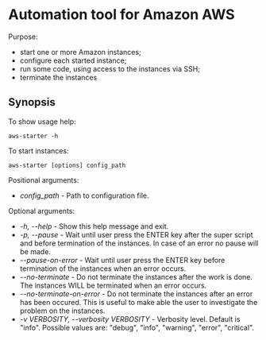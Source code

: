 # Automation tool for Amazon AWS

Purpose:

* start one or more Amazon instances;
* configure each started instance;
* run some code, using access to the instances via SSH;
* terminate the instances

## Synopsis

To show usage help:

```
aws-starter -h
```

To start instances:

```
aws-starter [options] config_path
```

Positional arguments:

* _config_path_ - Path to configuration file.

Optional arguments:

* _-h, --help_ - Show this help message and exit.
* _-p, --pause_ - Wait until user press the ENTER key after
 the super script and before termination of the instances.
 In case of an error no pause will be made.
* _--pause-on-error_ - Wait until user press the ENTER key
 before termination of the instances when an error occurs.
* _--no-terminate_ - Do not terminate the instances after
 the work is done. The instances WILL be terminated when
 an error occurs.
* _--no-terminate-on-error_ - Do not terminate the instances
 after an error has been occured. This is useful to make able
 the user to investigate the problem on the instances.
* _-v VERBOSITY, --verbosity VERBOSITY_ - Verbosity level.
 Default is "info". Possible values are: "debug", "info",
 "warning", "error", "critical".
